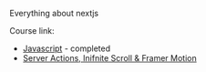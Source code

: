 Everything about nextjs

Course link:
- [Javascript](https://www.youtube.com/watch?v=wm5gMKuwSYk) - completed
- [Server Actions, Inifnite Scroll & Framer Motion](https://www.youtube.com/watch?v=FKZAXFjxlJI)
